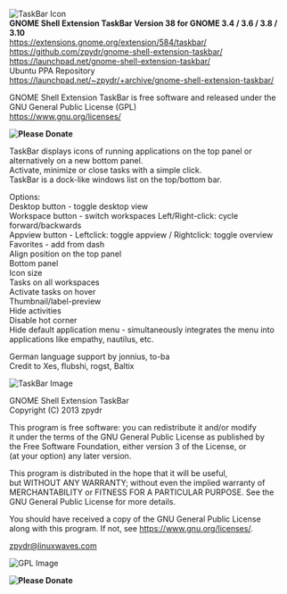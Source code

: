![TaskBar Icon](https://extensions.gnome.org/static/extension-data/icons/icon_584.png)          
**GNOME Shell Extension TaskBar Version 38 for GNOME 3.4 / 3.6 / 3.8 / 3.10**  
https://extensions.gnome.org/extension/584/taskbar/             
https://github.com/zpydr/gnome-shell-extension-taskbar/         
https://launchpad.net/gnome-shell-extension-taskbar/            
Ubuntu PPA Repository                   
https://launchpad.net/~zpydr/+archive/gnome-shell-extension-taskbar/                        
        
GNOME Shell Extension TaskBar is free software and released under the GNU General Public License (GPL)          
https://www.gnu.org/licenses/
                
**![Please Donate](https://www.paypal.com/cgi-bin/webscr?cmd=_s-xclick&hosted_button_id=U5LCPU7B3FB9S)**                
                
TaskBar displays icons of running applications on the top panel or alternatively on a new bottom panel.        
Activate, minimize or close tasks with a simple click.          
TaskBar is a dock-like windows list on the top/bottom bar.

Options:                        
Desktop button - toggle desktop view                            
Workspace button - switch workspaces Left/Right-click: cycle forward/backwards                   
Appview button - Leftclick: toggle appview / Rightclick: toggle overview                      
Favorites - add from dash       
Align position on the top panel                                 
Bottom panel            
Icon size               
Tasks on all workspaces          
Activate tasks on hover              
Thumbnail/label-preview         
Hide activities                 
Disable hot corner              
Hide default application menu - simultaneously integrates the menu into                         
applications like empathy, nautilus, etc.   
        
German language support by jonnius, to-ba    
Credit to Xes, flubshi, rogst, Baltix   
        
![TaskBar Image](https://extensions.gnome.org/static/extension-data/screenshots/screenshot_584_14.png)
        
GNOME Shell Extension TaskBar           
Copyright (C) 2013 zpydr             
                
This program is free software: you can redistribute it and/or modify            
it under the terms of the GNU General Public License as published by            
the Free Software Foundation, either version 3 of the License, or               
(at your option) any later version.             
                
This program is distributed in the hope that it will be useful,         
but WITHOUT ANY WARRANTY; without even the implied warranty of          
MERCHANTABILITY or FITNESS FOR A PARTICULAR PURPOSE. See the            
GNU General Public License for more details.            
                
You should have received a copy of the GNU General Public License               
along with this program. If not, see https://www.gnu.org/licenses/.              
                
zpydr@linuxwaves.com            
                
![GPL Image](https://www.gnu.org/graphics/gplv3-127x51.png)             
                
**![Please Donate](https://www.paypal.com/cgi-bin/webscr?cmd=_s-xclick&hosted_button_id=U5LCPU7B3FB9S)**
